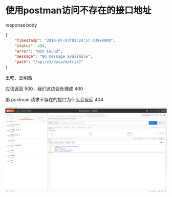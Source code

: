# 使用postman访问不存在的接口地址

response body

```json
{
    "timestamp": "2019-07-03T02:24:57.439+0000",
    "status": 404,
    "error": "Not Found",
    "message": "No message available",
    "path": "/api/v1/data/matrix2"
}
```

王乾、王明浩

应该返回 500，我们这边会处理成 400

那 postman 请求不存在的接口为什么会返回 404

![](./images/使用postman访问不存在的接口地址.jpg)
